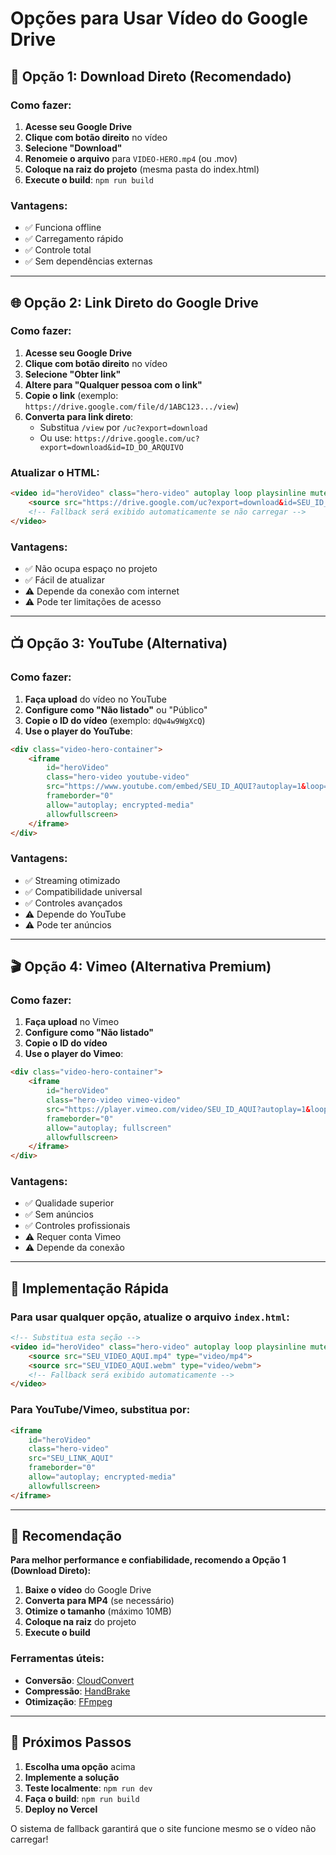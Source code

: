 # Opções para Usar Vídeo do Google Drive

## 🎥 **Opção 1: Download Direto (Recomendado)**

### Como fazer:
1. **Acesse seu Google Drive**
2. **Clique com botão direito** no vídeo
3. **Selecione "Download"**
4. **Renomeie o arquivo** para `VIDEO-HERO.mp4` (ou .mov)
5. **Coloque na raiz do projeto** (mesma pasta do index.html)
6. **Execute o build**: `npm run build`

### Vantagens:
- ✅ Funciona offline
- ✅ Carregamento rápido
- ✅ Controle total
- ✅ Sem dependências externas

---

## 🌐 **Opção 2: Link Direto do Google Drive**

### Como fazer:
1. **Acesse seu Google Drive**
2. **Clique com botão direito** no vídeo
3. **Selecione "Obter link"**
4. **Altere para "Qualquer pessoa com o link"**
5. **Copie o link** (exemplo: `https://drive.google.com/file/d/1ABC123.../view`)
6. **Converta para link direto**:
   - Substitua `/view` por `/uc?export=download`
   - Ou use: `https://drive.google.com/uc?export=download&id=ID_DO_ARQUIVO`

### Atualizar o HTML:
```html
<video id="heroVideo" class="hero-video" autoplay loop playsinline muted>
    <source src="https://drive.google.com/uc?export=download&id=SEU_ID_AQUI" type="video/mp4">
    <!-- Fallback será exibido automaticamente se não carregar -->
</video>
```

### Vantagens:
- ✅ Não ocupa espaço no projeto
- ✅ Fácil de atualizar
- ⚠️ Depende da conexão com internet
- ⚠️ Pode ter limitações de acesso

---

## 📺 **Opção 3: YouTube (Alternativa)**

### Como fazer:
1. **Faça upload** do vídeo no YouTube
2. **Configure como "Não listado"** ou "Público"
3. **Copie o ID do vídeo** (exemplo: `dQw4w9WgXcQ`)
4. **Use o player do YouTube**:

```html
<div class="video-hero-container">
    <iframe 
        id="heroVideo" 
        class="hero-video youtube-video"
        src="https://www.youtube.com/embed/SEU_ID_AQUI?autoplay=1&loop=1&playlist=SEU_ID_AQUI&mute=1&controls=0&showinfo=0&rel=0"
        frameborder="0" 
        allow="autoplay; encrypted-media" 
        allowfullscreen>
    </iframe>
</div>
```

### Vantagens:
- ✅ Streaming otimizado
- ✅ Compatibilidade universal
- ✅ Controles avançados
- ⚠️ Depende do YouTube
- ⚠️ Pode ter anúncios

---

## 🎬 **Opção 4: Vimeo (Alternativa Premium)**

### Como fazer:
1. **Faça upload** no Vimeo
2. **Configure como "Não listado"**
3. **Copie o ID do vídeo**
4. **Use o player do Vimeo**:

```html
<div class="video-hero-container">
    <iframe 
        id="heroVideo" 
        class="hero-video vimeo-video"
        src="https://player.vimeo.com/video/SEU_ID_AQUI?autoplay=1&loop=1&muted=1&controls=0"
        frameborder="0" 
        allow="autoplay; fullscreen" 
        allowfullscreen>
    </iframe>
</div>
```

### Vantagens:
- ✅ Qualidade superior
- ✅ Sem anúncios
- ✅ Controles profissionais
- ⚠️ Requer conta Vimeo
- ⚠️ Depende da conexão

---

## 🔧 **Implementação Rápida**

### Para usar qualquer opção, atualize o arquivo `index.html`:

```html
<!-- Substitua esta seção -->
<video id="heroVideo" class="hero-video" autoplay loop playsinline muted>
    <source src="SEU_VIDEO_AQUI.mp4" type="video/mp4">
    <source src="SEU_VIDEO_AQUI.webm" type="video/webm">
    <!-- Fallback será exibido automaticamente -->
</video>
```

### Para YouTube/Vimeo, substitua por:
```html
<iframe 
    id="heroVideo" 
    class="hero-video"
    src="SEU_LINK_AQUI"
    frameborder="0" 
    allow="autoplay; encrypted-media" 
    allowfullscreen>
</iframe>
```

---

## 🎯 **Recomendação**

**Para melhor performance e confiabilidade, recomendo a Opção 1 (Download Direto):**

1. **Baixe o vídeo** do Google Drive
2. **Converta para MP4** (se necessário)
3. **Otimize o tamanho** (máximo 10MB)
4. **Coloque na raiz** do projeto
5. **Execute o build**

### Ferramentas úteis:
- **Conversão**: [CloudConvert](https://cloudconvert.com)
- **Compressão**: [HandBrake](https://handbrake.fr)
- **Otimização**: [FFmpeg](https://ffmpeg.org)

---

## 🚀 **Próximos Passos**

1. **Escolha uma opção** acima
2. **Implemente a solução**
3. **Teste localmente**: `npm run dev`
4. **Faça o build**: `npm run build`
5. **Deploy no Vercel**

O sistema de fallback garantirá que o site funcione mesmo se o vídeo não carregar!
